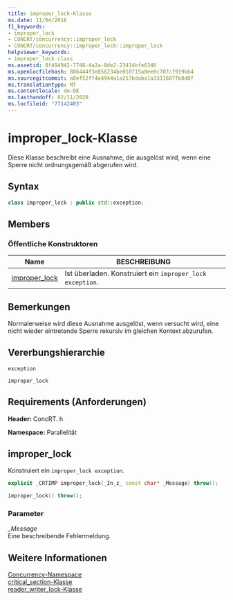 ```yaml
---
title: improper_lock-Klasse
ms.date: 11/04/2016
f1_keywords:
- improper_lock
- CONCRT/concurrency::improper_lock
- CONCRT/concurrency::improper_lock::improper_lock
helpviewer_keywords:
- improper_lock class
ms.assetid: 8f494942-7748-4a2a-8de2-23414bfe6346
ms.openlocfilehash: 886444f3e856234be010715a8ee0c707cf919bb4
ms.sourcegitcommit: a8ef52ff4a4944a1a257bdaba1a3331607fb8d0f
ms.translationtype: MT
ms.contentlocale: de-DE
ms.lasthandoff: 02/11/2020
ms.locfileid: "77142403"
---
```

# <a name="improper_lock-class"></a>improper_lock-Klasse

Diese Klasse beschreibt eine Ausnahme, die ausgelöst wird, wenn eine Sperre nicht ordnungsgemäß abgerufen wird.

## <a name="syntax"></a>Syntax

```cpp
class improper_lock : public std::exception;
```

## <a name="members"></a>Members

### <a name="public-constructors"></a>Öffentliche Konstruktoren

|Name|BESCHREIBUNG|
|----------|-----------------|
|[improper_lock](#ctor)|Ist überladen. Konstruiert ein `improper_lock exception`.|

## <a name="remarks"></a>Bemerkungen

Normalerweise wird diese Ausnahme ausgelöst, wenn versucht wird, eine nicht wieder eintretende Sperre rekursiv im gleichen Kontext abzurufen.

## <a name="inheritance-hierarchy"></a>Vererbungshierarchie

`exception`

`improper_lock`

## <a name="requirements"></a>Requirements (Anforderungen)

**Header:** ConcRT. h

**Namespace:** Parallelität

## <a name="ctor"></a>improper_lock

Konstruiert ein `improper_lock exception`.

```cpp
explicit _CRTIMP improper_lock(_In_z_ const char* _Message) throw();

improper_lock() throw();
```

### <a name="parameters"></a>Parameter

*_Message*<br/>
Eine beschreibende Fehlermeldung.

## <a name="see-also"></a>Weitere Informationen

[Concurrency-Namespace](concurrency-namespace.md)<br/>
[critical_section-Klasse](critical-section-class.md)<br/>
[reader_writer_lock-Klasse](reader-writer-lock-class.md)
